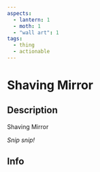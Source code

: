 ```yaml
---
aspects:
  - lantern: 1
  - moth: 1
  - "wall art": 1
tags:
  - thing
  - actionable
---
```


# Shaving Mirror

## Description
Shaving Mirror

<i>Snip snip!</i>
## Info